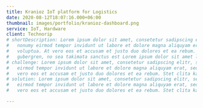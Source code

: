 ```yaml
---
title: Kranioz IoT platform for Logistics
date: 2020-08-12T18:07:16.000+06:00
thumbnail: images/portfolio/kranioz-dashboard.png
service: IoT, Hardware
client: Technorip
# shortDescription: Lorem ipsum dolor sit amet, consetetur sadipscing elitr, sed diam
#   nonumy eirmod tempor invidunt ut labore et dolore magna aliquyam erat, sed diam
#   voluptua. At vero eos et accusam et justo duo dolores et ea rebum. Stet clita kasd
#   gubergren, no sea takimata sanctus est Lorem ipsum dolor sit amet lorem ipsum dolor.
# challenge: Lorem ipsum dolor sit amet, consetetur sadipscing elitr, sed diam nonumy
#   eirmod tempor invidunt ut labore et dolore magna aliquyam erat, sed diam voluptua
#   vero eos et accusam et justo duo dolores et ea rebum. Stet clita kasd gubergren.
# solution: Lorem ipsum dolor sit amet, consetetur sadipscing elitr, sed diam nonumy
#   eirmod tempor invidunt ut labore et dolore magna aliquyam erat, sed diam voluptua
#   vero eos et accusam et justo duo dolores et ea rebum. Stet clita kasd gubergren.

---
```

<!-- Lorem ipsum dolor sit amet, consetetur sadipscing elitr, sed diam nonumy eirmod tempor invidunt ut labore et dolore magna aliquyam erat, sed diam voluptua. At vero eos et accusam et justo duo dolores et ea rebum. Stet clita kasd gubergren, no sea takimata sanctus est Lorem ipsum dolor sit amet. Lorem ipsum dolor sit amet, consetetur sadipscing elitr, sed diam nonumy eirmod tempor invidunt ut labore et dolore magna aliquyam erat, sed diam voluptua. At vero eos et accusam et justo duo dolores et ea rebum. Stet clita kasd gubergren, no sea takimata sanctus est Lorem ipsum dolor sit amet.

Ipsum dolor sit amet, consetetur sadipscing elitr, sed diam nonumy eirmod tempor invidunt ut labore et dolore magna aliquyam erat, sed diam voluptua. At vero eos et accusam et justo duo dolores et ea rebum. Stet clita kasd gubergren, no sea takimata sanctus est Lorem ipsum dolor sit amet. -->